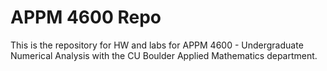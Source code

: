 # APPM 4600 Repo

This is the repository for HW and labs for APPM 4600 - Undergraduate Numerical Analysis with the CU Boulder Applied Mathematics department.
